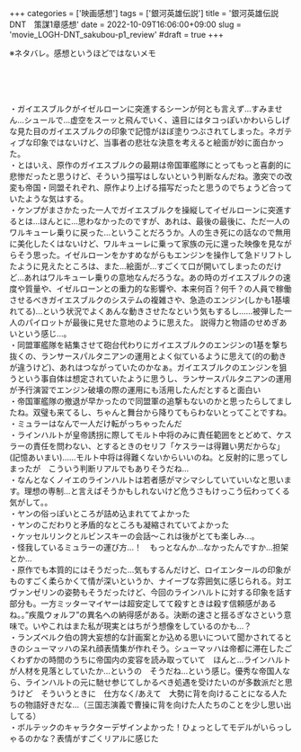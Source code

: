+++
categories = ['映画感想']
tags = ['銀河英雄伝説']
title = '銀河英雄伝説DNT　策謀1章感想'
date = 2022-10-09T16:06:00+09:00
slug = 'movie_LOGH-DNT_sakubou-p1_review'
#draft = true
+++

※ネタバレ。感想というほどではないメモ
<!--more-->
<br>
<br>
<br>

・ガイエスブルクがイゼルローンに突進するシーンが何とも言えず…すみません…シュールで…虚空をスーッと飛んでいく、遠目にはタコっぽいかわいらしげな見た目のガイエスブルクの印象で記憶がほぼ塗りつぶされてしまった。ネガティブな印象ではないけど、当事者の悲壮な決意を考えると絵面が妙に面白かった。
<br>
・とはいえ、原作のガイエスブルクの最期は帝国軍艦隊にとってもっと喜劇的に悲惨だったと思うけど、そういう描写はしないという判断なんだね。激突での改変も帝国・同盟それぞれ、原作より上げる描写だったと思うのでちょうど合っていたような気はする。
<br>
・ケンプがまさかたった一人でガイエスブルクを操縦してイゼルローンに突進するとは…ほんとに…思わなかったのですが、あれは、最後の最後に、ただ一人のワルキューレ乗りに戻った…ということだろうか。人の生き死にの話なので無用に美化したくはないけど、ワルキューレに乗って家族の元に還った映像を見ながらそう思った。イゼルローンをかすめながらもエンジンを操作して急ドリフトしたように見えたところは、また…絵面が…すごくて口が開いてしまったのだけど…あれはワルキューレ乗りの意地なんだろうな。あの時のガイエスブルクの速度や質量や、イゼルローンとの重力的な影響や、本来何百？何千？の人員で稼働させるべきガイエスブルクのシステムの複雑さや、急造のエンジン(しかも1基壊れてる)…という状況でよくあんな動きさせたなという気もするし……被弾した一人のパイロットが最後に見せた意地のように思えた。
説得力と物語のせめぎあいという感じ…。
<br>
・同盟軍艦隊を結集させて砲台代わりにガイエスブルクのエンジンの1基を撃ち抜くの、ランサースパルタニアンの運用とよく似ているように思えて(的の動きが違うけど)、あれはつながっていたのかなぁ。ガイエスブルクのエンジンを狙うという事自体は想定されていたように思うし、ランサースパルタニアンの運用が予行演習でエンジン破壊の際の運用にも活用したんだとすると面白い
<br>
・帝国軍艦隊の撤退が早かったので同盟軍の追撃もないのかと思ったらしてましたね。双璧も来てるし、ちゃんと舞台から降りてもらわないとってことですね。
<br>
・ミュラーはなんで一人だけ転がっちゃったんだ
<br>
・ラインハルトが皇帝誘拐に際してモルト中将のみに責任範囲をとどめて、ケスラーの責任を問わない、とするときのセリフ「ケスラーは得難い男だからな」(記憶あいまい)……モルト中将は得難くないからいいのね。と反射的に思ってしまったが　こういう判断リアルでもありそうだね…
<br>
・なんとなくノイエのラインハルトは若者感がマシマシしていていいなと思います。理想の専制…と言えばそうかもしれないけど危うさもけっこう伝わってくる気がして。。
<br>
・ヤンの俗っぽいところが詰め込まれててよかった
<br>
・ヤンのこだわりと矛盾的なところも凝縮されていてよかった
<br>
・ケッセルリンクとルビンスキーの会話～これは後がとても楽しみ…。
<br>
・怪我しているミュラーの運び方…！　もっとなんか…なかったんですか…担架とか…
<br>
・原作でも本質的にはそうだった…気もするんだけど、ロイエンタールの印象がものすごく柔らかくて情が深いというか、ナイーブな雰囲気に感じられる。対エヴァンゼリンの姿勢もそうだったけど、今回のラインハルトに対する印象を話す部分も。一方ミッターマイヤーは超安定してて殺すときは殺す信頼感があるね。。”疾風ウォルフ”の異名への納得感がある。決断の速さと揺るぎなさという意味で。いやこれはまた私が現実とはちがう想像をしているのかも…？
<br>
・ランズベルク伯の誇大妄想的な計画案とか込める思いについて聞かされてるときのシューマッハの呆れ顔表情集が作れそう。シューマッハは帝都に滞在したごくわずかの時間のうちに帝国内の変容を読み取っていて　ほんと…ラインハルトが人材を見落としていたか…というの　そうだね…という感じ。優秀な帝国人なら、ラインハルトの元に馳せ参じてしかるべき処遇を受けたいのが多数派だと思うけど　そういうときに　仕方なく/あえて　大勢に背を向けることになる人たちの物語好きだな…（三国志演義で曹操に背を向けた人たちのことを少し思い出してる）
<br>
・ボルテックのキャラクターデザインよかった！ひょっとしてモデルがいらっしゃるのかな？表情がすごくリアルに感じた
<br>